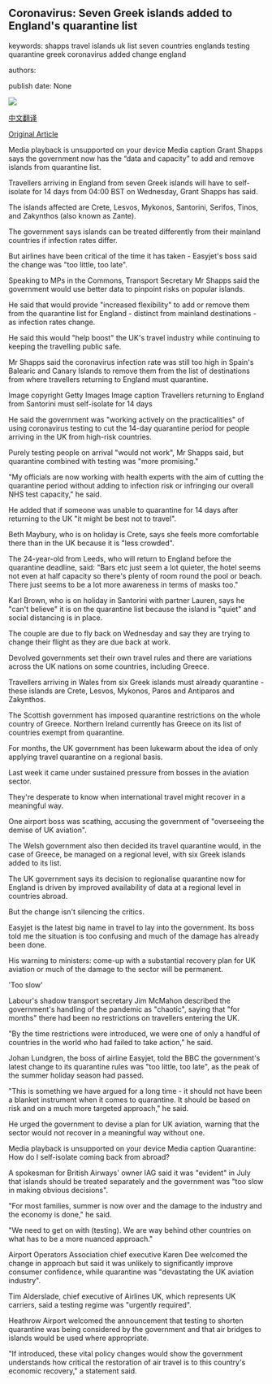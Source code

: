 ## Coronavirus: Seven Greek islands added to England's quarantine list

keywords: shapps travel islands uk list seven countries englands testing quarantine greek coronavirus added change england

authors: 

publish date: None

![](https://ichef.bbci.co.uk/images/ic/1024x576/p08qshbl.jpg)

[中文翻译](Coronavirus%3A%20Seven%20Greek%20islands%20added%20to%20England%27s%20quarantine%20list_zh.md)

[Original Article](https://www.bbc.com/news/uk-54061938)

Media playback is unsupported on your device Media caption Grant Shapps says the government now has the “data and capacity” to add and remove islands from quarantine list.

Travellers arriving in England from seven Greek islands will have to self-isolate for 14 days from 04:00 BST on Wednesday, Grant Shapps has said.

The islands affected are Crete, Lesvos, Mykonos, Santorini, Serifos, Tinos, and Zakynthos (also known as Zante).

The government says islands can be treated differently from their mainland countries if infection rates differ.

But airlines have been critical of the time it has taken - Easyjet's boss said the change was "too little, too late".

Speaking to MPs in the Commons, Transport Secretary Mr Shapps said the government would use better data to pinpoint risks on popular islands.

He said that would provide "increased flexibility" to add or remove them from the quarantine list for England - distinct from mainland destinations - as infection rates change.

He said this would "help boost" the UK's travel industry while continuing to keeping the travelling public safe.

Mr Shapps said the coronavirus infection rate was still too high in Spain's Balearic and Canary Islands to remove them from the list of destinations from where travellers returning to England must quarantine.

Image copyright Getty Images Image caption Travellers returning to England from Santorini must self-isolate for 14 days

He said the government was "working actively on the practicalities" of using coronavirus testing to cut the 14-day quarantine period for people arriving in the UK from high-risk countries.

Purely testing people on arrival "would not work", Mr Shapps said, but quarantine combined with testing was "more promising."

"My officials are now working with health experts with the aim of cutting the quarantine period without adding to infection risk or infringing our overall NHS test capacity," he said.

He added that if someone was unable to quarantine for 14 days after returning to the UK "it might be best not to travel".

Beth Maybury, who is on holiday is Crete, says she feels more comfortable there than in the UK because it is "less crowded".

The 24-year-old from Leeds, who will return to England before the quarantine deadline, said: "Bars etc just seem a lot quieter, the hotel seems not even at half capacity so there's plenty of room round the pool or beach. There just seems to be a lot more awareness in terms of masks too."

Karl Brown, who is on holiday in Santorini with partner Lauren, says he "can't believe" it is on the quarantine list because the island is "quiet" and social distancing is in place.

The couple are due to fly back on Wednesday and say they are trying to change their flight as they are due back at work.

Devolved governments set their own travel rules and there are variations across the UK nations on some countries, including Greece.

Travellers arriving in Wales from six Greek islands must already quarantine - these islands are Crete, Lesvos, Mykonos, Paros and Antiparos and Zakynthos.

The Scottish government has imposed quarantine restrictions on the whole country of Greece. Northern Ireland currently has Greece on its list of countries exempt from quarantine.

For months, the UK government has been lukewarm about the idea of only applying travel quarantine on a regional basis.

Last week it came under sustained pressure from bosses in the aviation sector.

They're desperate to know when international travel might recover in a meaningful way.

One airport boss was scathing, accusing the government of "overseeing the demise of UK aviation".

The Welsh government also then decided its travel quarantine would, in the case of Greece, be managed on a regional level, with six Greek islands added to its list.

The UK government says its decision to regionalise quarantine now for England is driven by improved availability of data at a regional level in countries abroad.

But the change isn't silencing the critics.

Easyjet is the latest big name in travel to lay into the government. Its boss told me the situation is too confusing and much of the damage has already been done.

His warning to ministers: come-up with a substantial recovery plan for UK aviation or much of the damage to the sector will be permanent.

'Too slow'

Labour's shadow transport secretary Jim McMahon described the government's handling of the pandemic as "chaotic", saying that "for months" there had been no restrictions on travellers entering the UK.

"By the time restrictions were introduced, we were one of only a handful of countries in the world who had failed to take action," he said.

Johan Lundgren, the boss of airline Easyjet, told the BBC the government's latest change to its quarantine rules was "too little, too late", as the peak of the summer holiday season had passed.

"This is something we have argued for a long time - it should not have been a blanket instrument when it comes to quarantine. It should be based on risk and on a much more targeted approach," he said.

He urged the government to devise a plan for UK aviation, warning that the sector would not recover in a meaningful way without one.

Media playback is unsupported on your device Media caption Quarantine: How do I self-isolate coming back from abroad?

A spokesman for British Airways' owner IAG said it was "evident" in July that islands should be treated separately and the government was "too slow in making obvious decisions".

"For most families, summer is now over and the damage to the industry and the economy is done," he said.

"We need to get on with (testing). We are way behind other countries on what has to be a more nuanced approach."

Airport Operators Association chief executive Karen Dee welcomed the change in approach but said it was unlikely to significantly improve consumer confidence, while quarantine was "devastating the UK aviation industry".

Tim Alderslade, chief executive of Airlines UK, which represents UK carriers, said a testing regime was "urgently required".

Heathrow Airport welcomed the announcement that testing to shorten quarantine was being considered by the government and that air bridges to islands would be used where appropriate.

"If introduced, these vital policy changes would show the government understands how critical the restoration of air travel is to this country's economic recovery," a statement said.